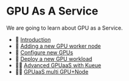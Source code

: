 # GPU As A Service

We are going to learn about GPU as a Service.

* 📍 [Introduction](6-gpuaas/0-intro.md)
* 📍 [Adding a new GPU worker node](6-gpuaas/1-add-gpu-node-cluster.md)
* 📍 [Configure new GPUs](6-gpuaas/2-gpu-operator.md)
* 📍 [Deploy a new GPU workload](6-gpuaas/3-new-gpu-workload.md)
* 👷‍♂️ [Advanced GPUaaS with Kueue](6-gpuaas/4-advanced-gpuaas.md)
* 👷‍♂️ [GPUaaS multi GPU+Node](6-gpuaas/5-gpuaas-multi-gpu-node.md)
